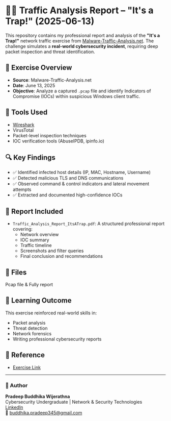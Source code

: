 # 🕵️‍♂️ Traffic Analysis Report – "It's a Trap!" (2025-06-13)

This repository contains my professional report and analysis of the **"It's a Trap!"** network traffic exercise from [Malware-Traffic-Analysis.net](https://www.malware-traffic-analysis.net/2025/06/13/index.html). The challenge simulates a **real-world cybersecurity incident**, requiring deep packet inspection and threat identification.

## 📌 Exercise Overview

- **Source**: Malware-Traffic-Analysis.net  
- **Date**: June 13, 2025  
- **Objective**: Analyze a captured `.pcap` file and identify Indicators of Compromise (IOCs) within suspicious Windows client traffic.

## 🧪 Tools Used

- [Wireshark](https://www.wireshark.org/)
- VirusTotal
- Packet-level inspection techniques
- IOC verification tools (AbuseIPDB, ipinfo.io)

## 🔍 Key Findings

- ✅ Identified infected host details (IP, MAC, Hostname, Username)
- ✅ Detected malicious TLS and DNS communications
- ✅ Observed command & control indicators and lateral movement attempts
- ✅ Extracted and documented high-confidence IOCs

## 📄 Report Included

- `Traffic_Analysis_Report_ItsATrap.pdf`: A structured professional report covering:
  - Network overview
  - IOC summary
  - Traffic timeline
  - Screenshots and filter queries
  - Final conclusion and recommendations

## 📁 Files
Pcap file & Fully report 

## 🧠 Learning Outcome

This exercise reinforced real-world skills in:
- Packet analysis
- Threat detection
- Network forensics
- Writing professional cybersecurity reports

## 🔗 Reference

- [Exercise Link](https://www.malware-traffic-analysis.net/2025/06/13/index.html)

---

### 👤 Author

**Pradeep Buddhika Wijerathna**  
Cybersecurity Undergraduate | Network & Security Technologies  
[LinkedIn](https://www.linkedin.com/in/pradeep-wijerathna/)  
📧 buddhika.pradeep345@gmail.com  


